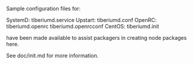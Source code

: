 Sample configuration files for:

SystemD: tiberiumd.service
Upstart: tiberiumd.conf
OpenRC:  tiberiumd.openrc
         tiberiumd.openrcconf
CentOS:  tiberiumd.init

have been made available to assist packagers in creating node packages here.

See doc/init.md for more information.
